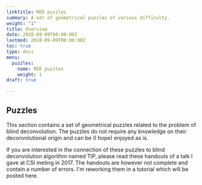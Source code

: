 ```yaml
---
linktitle: RED puzzles
summary: A set of geometrical puzzles of various difficulty.
weight: "1"
title: Overview
date: 2018-09-09T00:00:00Z
lastmod: 2018-09-09T00:00:00Z
toc: true
type: docs
menu:
  puzzles:
    name: RED puzzles
    weight: 1
draft: true

---
```

## Puzzles

This section contains a set of geometrical puzzles related to the problem of blind deconvolution. The puzzles do not require any knowledge on their deconvolutional origin and can be (I hope) enjoyed as is.

If you are interested in the connection of these puzzles to blind deconvolution algorithm named TIP, please read these handouts of a talk I gave at CSI meting in 2017. The handouts are however not complete and contain a number of errors. I'm reworking them in a tutorial which will be posted here.